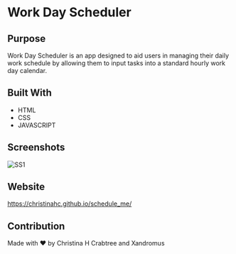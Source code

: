 # Work Day Scheduler

## Purpose
Work Day Scheduler is an app designed to aid users in managing their daily work schedule by allowing them to input tasks into a standard hourly work day calendar. 

## Built With
* HTML
* CSS
* JAVASCRIPT

## Screenshots
![SS1](https://user-images.githubusercontent.com/92480050/160454493-fb198dd2-229d-4d55-934d-7a7848711953.jpg)

## Website
https://christinahc.github.io/schedule_me/

## Contribution
Made with ❤️ by Christina H Crabtree and Xandromus
